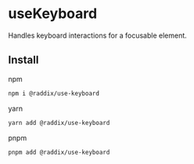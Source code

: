 # useKeyboard

Handles keyboard interactions for a focusable element.

## Install

npm

```bash
npm i @raddix/use-keyboard
```

yarn

```bash
yarn add @raddix/use-keyboard
```

pnpm

```bash
pnpm add @raddix/use-keyboard
```
